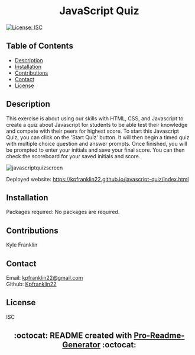 # <h1 align="center"> JavaScript Quiz

[![License: ISC](https://img.shields.io/badge/License-ISC-blue.svg)](https://opensource.org/licenses/ISC)

## Table of Contents

- [Description](#description)
- [Installation](#installation)
- [Contributions](#contributions)
- [Contact](#contact)
- [License](#license)

## Description

This exercise is about using our skills with HTML, CSS, and Javascript to create a quiz about Javascript for students to be able test their knowledge and compete with their peers for highest score. To start this Javascript Quiz, you can click on the 'Start Quiz' button. It will then begin a timed quiz with multiple choice question and answer prompts. Once finished, you will be prompted to enter your initials and save your final score. You can then check the scoreboard for your saved initials and score.

![javascriptquizscreen](https://user-images.githubusercontent.com/115495027/202522650-f676a8f3-7b83-405e-a942-013b3c27cbd3.png)

Deployed website: https://kpfranklin22.github.io/javascript-quiz/index.html

## Installation

Packages required: No packages are required.

## Contributions

Kyle Franklin

## Contact

Email: kpfranklin22@gmail.com <br/>
Github: [Kpfranklin22](https://github.com/Kpfranklin22)

## License

ISC

## <h2 align="center"> :octocat: README created with [Pro-Readme-Generator](https://github.com/Kpfranklin22/pro-readme-generator) :octocat:
